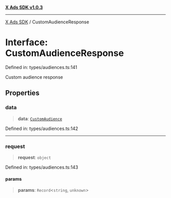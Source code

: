 [**X Ads SDK v1.0.3**](../README.md)

***

[X Ads SDK](../globals.md) / CustomAudienceResponse

# Interface: CustomAudienceResponse

Defined in: types/audiences.ts:141

Custom audience response

## Properties

### data

> **data**: [`CustomAudience`](CustomAudience.md)

Defined in: types/audiences.ts:142

***

### request

> **request**: `object`

Defined in: types/audiences.ts:143

#### params

> **params**: `Record`\<`string`, `unknown`\>
